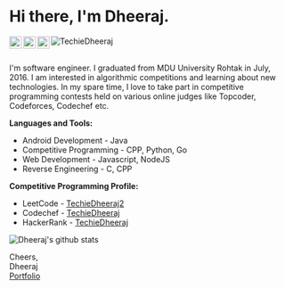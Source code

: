 # Hi there, I'm Dheeraj.

<a href="https://www.linkedin.com/in/dheerajkakkar/">
  <img align="left" alt="Dheeraj Kakkar - LinkedIn" width="22px" src="https://cdn.jsdelivr.net/npm/simple-icons@v3/icons/linkedin.svg"/>
</a>
<a href="mailto:dheeraj.kakkar6@gmail.com">
  <img align="left" alt="Dheeraj Kakkar - Mail" width="22px" src="https://img.icons8.com/ios-glyphs/30/000000/new-post.png"/>
</a>
<a href="https://www.youtube.com/TechieDheeraj">
  <img align="left" alt="Techie Dheeraj - Youtube" width="22px" src="https://cdn.jsdelivr.net/npm/simple-icons@v3/icons/youtube.svg"/>
</a>
<img src="https://komarev.com/ghpvc/?username=TechieDheeraj" alt="TechieDheeraj"/>
<br />
<br />

I'm software engineer. I graduated from MDU University Rohtak in July, 2016. I am interested in algorithmic competitions and learning about new technologies. In my spare time, I love to take part in competitive programming contests held on various online judges like Topcoder, Codeforces, Codechef etc.

**Languages and Tools:**
- Android Development - Java
- Competitive Programming - CPP, Python, Go
- Web Development - Javascript, NodeJS
- Reverse Engineering - C, CPP

**Competitive Programming Profile:**
- LeetCode - [TechieDheeraj2](https://www.leetcode.com/TechieDheeraj2)
- Codechef - [TechieDheeraj](https://www.codechef.com/users/TechieDheeraj)
- HackerRank - [TechieDheeraj](https://www.hackerrank.com/r00tdk)
<!--
- <a href="https://binarysearch.com/@/TechieDheeraj"><img src="https://binarysearch.com/api/shields/TechieDheeraj"></a><a href="https://codeforces.com/profile/div24ever"><img src="https://run.kaist.ac.kr/badges/codeforces/div24ever.svg"></a>
<a href="https://www.topcoder.com/members/TechieDheeraj"><img src="https://run.kaist.ac.kr/badges/topcoder/TechieDheeraj.svg"></a>
<a href="https://atcoder.jp/users/TechieDheeraj"><img src="https://run.kaist.ac.kr/badges/atcoder/TechieDheeraj.svg"></a>

<a href="https://stackoverflow.com/users/5258585/TechieDheeraj"><img src="https://stackoverflow.com/users/flair/5258585.png?theme=dark" width="208" height="58" alt="profile for Dushyant Singh at Stack Overflow, Q&amp;A for professional and enthusiast programmers" title="profile for Dushyant Singh at Stack Overflow, Q&amp;A for professional and enthusiast programmers"></a>
![Project Euler progress](http://projecteuler.net/profile/TechieDheeraj.png?theme=dark)
-->

![Dheeraj's github stats](https://github-readme-stats.vercel.app/api?username=TechieDheeraj&show_icons=true&title_color=00ff41&icon_color=82eefd&text_color=afafaf&bg_color=151515)

Cheers,<br />
Dheeraj<br />
[Portfolio](https://r00tdk.in)

<!--
**TechieDheeraj/TechieDheeraj** is a ✨ _special_ ✨ repository because its `README.md` (this file) appears on your GitHub profile.

Here are some ideas to get you started:

- 🔭 I’m currently working on ...
- 🌱 I’m currently learning ...
- 👯 I’m looking to collaborate on ...
- 🤔 I’m looking for help with ...
- 💬 Ask me about ...
- 📫 How to reach me: ...
- 😄 Pronouns: ...
- ⚡ Fun fact: ...
-->
